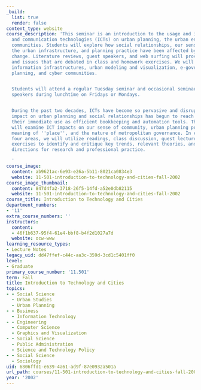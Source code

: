 ```yaml
---
_build:
  list: true
  render: false
content_type: website
course_description: 'This seminar is an introduction to the usage and impacts of information
  and communication technologies (ICTs) on urban planning, the urban environment and
  communities. Students will explore how social relationships, our sense of community,
  the urban infrastructure, and planning practice have been affected by technological
  change. Literature reviews, guest speakers, and web surfing will provide examples
  and issues that are debated in class and homework exercises. We will examine metropolitan
  information infrastructures, urban modeling and visualization, e-government, collaborative
  planning, and cyber communities.


  Students will attend a regular Tuesday seminar and occasional seminars of invited
  speakers during lunchtime on Fridays or Mondays.


  During the past two decades, ICTs have become so pervasive and disruptive that their
  impact on urban planning and social relationships has begun to reach far beyond
  their immediate use as efficient bookkeeping and automation tools. This seminar
  will examine ICT impacts on our sense of community, urban planning practice, the
  meaning of ''place'', and the nature of metropolitan governance. In each of the
  four areas, we will utilize readings, class discussion, guest lectures, and homework
  exercises to identify and critique key trends, relevant theories, and promising
  directions for research and professional practice.

  '
course_image:
  content: ab9621ac-6e93-e26a-5b11-8021ca0834e3
  website: 11-501-introduction-to-technology-and-cities-fall-2002
course_image_thumbnail:
  content: 847d4fa2-3718-26f5-14fd-a52e0db82115
  website: 11-501-introduction-to-technology-and-cities-fall-2002
course_title: Introduction to Technology and Cities
department_numbers:
- '11'
extra_course_numbers: ''
instructors:
  content:
  - 46f1b637-95f4-61e4-bbf8-b4f2d1027a7d
  website: ocw-www
learning_resource_types:
- Lecture Notes
legacy_uid: dd47ffef-c44c-aa3c-359d-3cd1c5401ff0
level:
- Graduate
primary_course_number: '11.501'
term: Fall
title: Introduction to Technology and Cities
topics:
- - Social Science
  - Urban Studies
  - Urban Planning
- - Business
  - Information Technology
- - Engineering
  - Computer Science
  - Graphics and Visualization
- - Social Science
  - Public Administration
  - Science and Technology Policy
- - Social Science
  - Sociology
uid: 6806ffd1-e639-4a61-ad9f-87e0932a501a
url_path: courses/11-501-introduction-to-technology-and-cities-fall-2002
year: '2002'
---
```


